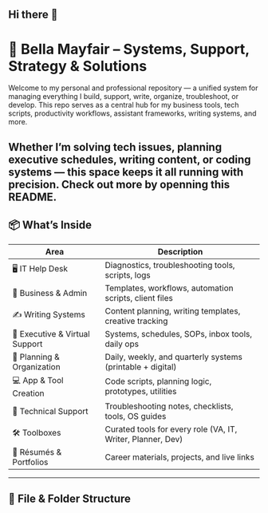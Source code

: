 ## Hi there 👋
# 🧰 Bella Mayfair – Systems, Support, Strategy & Solutions

Welcome to my personal and professional repository — a unified system for managing everything I build, support, write, organize, troubleshoot, or develop. This repo serves as a central hub for my business tools, tech scripts, productivity workflows, assistant frameworks, writing systems, and more.

Whether I’m solving tech issues, planning executive schedules, writing content, or coding systems — this space keeps it all running with precision.
Check out more by openning this README.
---

## 📦 What’s Inside

| Area                          | Description |
|-------------------------------|-------------|
| 🖥️ IT Help Desk               | Diagnostics, troubleshooting tools, scripts, logs |
| 💼 Business & Admin           | Templates, workflows, automation scripts, client files |
| ✍️ Writing Systems            | Content planning, writing templates, creative tracking |
| 🧠 Executive & Virtual Support | Systems, schedules, SOPs, inbox tools, daily ops |
| 📅 Planning & Organization     | Daily, weekly, and quarterly systems (printable + digital) |
| 💻 App & Tool Creation         | Code scripts, planning logic, prototypes, utilities |
| 🔧 Technical Support           | Troubleshooting notes, checklists, tools, OS guides |
| 🛠️ Toolboxes                  | Curated tools for every role (VA, IT, Writer, Planner, Dev) |
| 🧾 Résumés & Portfolios        | Career materials, projects, and live links |

---

## 📁 File & Folder Structure


<!--
**BelleDragon925/BelleDragon925** is a ✨ _special_ ✨ repository because its `README.md` (this file) appears on your GitHub profile.

Here are some ideas of what I am about:

- 🔭 I’m currently working on ...Building my own systems, Coding project for new OS system, creating apps, and more
- 🌱 I’m currently learning ...IT Help Desk/Information Technology
- 👯 I’m looking to collaborate on ...
- 🤔 I’m looking for help with ...
- 💬 Ask me about ...
- 📫 How to reach me: ...work email: bettynetwork@proton.me or personal email: honeydragon@proton.me
- 😄 Pronouns: ...she, her
- ⚡ Work Website: 
-->

